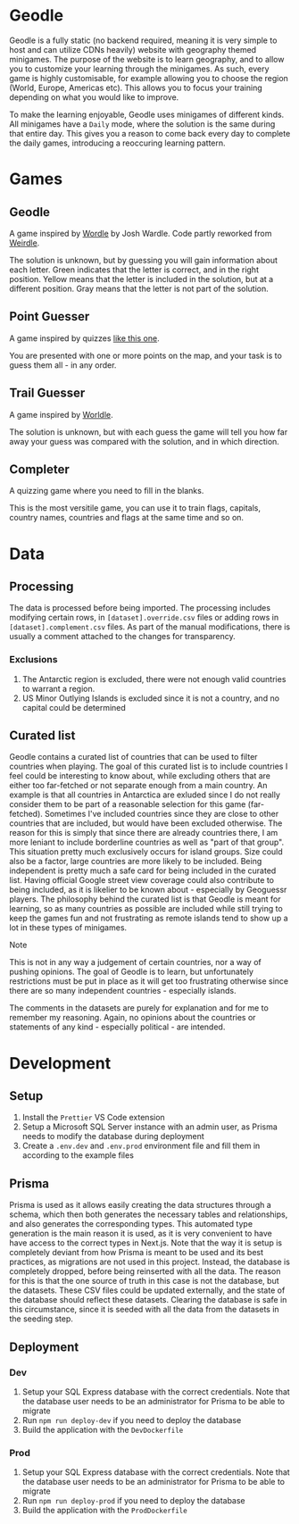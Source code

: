 # Geodle

Geodle is a fully static (no backend required, meaning it is very simple to host and can utilize CDNs heavily) website with geography themed minigames. The purpose of the website is to learn geography, and to allow you to customize your learning through the minigames. As such, every game is highly customisable, for example allowing you to choose the region (World, Europe, Americas etc). This allows you to focus your training depending on what you would like to improve.

To make the learning enjoyable, Geodle uses minigames of different kinds. All minigames have a `Daily` mode, where the solution is the same during that entire day. This gives you a reason to come back every day to complete the daily games, introducing a reoccuring learning pattern.

# Games

## Geodle

A game inspired by [Wordle](https://www.nytimes.com/games/wordle/index.html) by Josh Wardle.
Code partly reworked from [Weirdle](https://github.com/alanrsoares/weirdle/tree/main).

The solution is unknown, but by guessing you will gain information about each letter. Green indicates that the letter is correct, and in the right position. Yellow means that the letter is included in the solution, but at a different position. Gray means that the letter is not part of the solution.

## Point Guesser

A game inspired by quizzes [like this one](https://www.sporcle.com/games/g/europecapitals).

You are presented with one or more points on the map, and your task is to guess them all - in any order.

## Trail Guesser

A game inspired by [Worldle](https://worldle.teuteuf.fr/).

The solution is unknown, but with each guess the game will tell you how far away your guess was compared with the solution, and in which direction.

## Completer

A quizzing game where you need to fill in the blanks.

This is the most versitile game, you can use it to train flags, capitals, country names, countries and flags at the same time and so on.

# Data

## Processing

The data is processed before being imported. The processing includes modifying certain rows, in `[dataset].override.csv` files or adding rows in `[dataset].complement.csv` files. As part of the manual modifications, there is usually a comment attached to the changes for transparency.

### Exclusions

1. The Antarctic region is excluded, there were not enough valid countries to warrant a region.
2. US Minor Outlying Islands is excluded since it is not a country, and no capital could be determined

## Curated list

Geodle contains a curated list of countries that can be used to filter countries when playing. The goal of this curated list is to include countries I feel could be interesting to know about, while excluding others that are either too far-fetched or not separate enough from a main country. An example is that all countries in Antarctica are exluded since I do not really consider them to be part of a reasonable selection for this game (far-fetched). Sometimes I've included countries since they are close to other countries that are included, but would have been excluded otherwise. The reason for this is simply that since there are already countries there, I am more leniant to include borderline countries as well as "part of that group". This situation pretty much exclusively occurs for island groups. Size could also be a factor, large countries are more likely to be included. Being independent is pretty much a safe card for being included in the curated list. Having official Google street view coverage could also contribute to being included, as it is likelier to be known about - especially by Geoguessr players. The philosophy behind the curated list is that Geodle is meant for learning, so as many countries as possible are included while still trying to keep the games fun and not frustrating as remote islands tend to show up a lot in these types of minigames.

> [!NOTE]  
> This is not in any way a judgement of certain countries, nor a way of pushing opinions. The goal of Geodle is to learn, but unfortunately restrictions must be put in place as it will get too frustrating otherwise since there are so many independent countries - especially islands.

The comments in the datasets are purely for explanation and for me to remember my reasoning. Again, no opinions about the countries or statements of any kind - especially political - are intended.

# Development

## Setup

1. Install the `Prettier` VS Code extension
2. Setup a Microsoft SQL Server instance with an admin user, as Prisma needs to modify the database during deployment
3. Create a `.env.dev` and `.env.prod` environment file and fill them in according to the example files

## Prisma

Prisma is used as it allows easily creating the data structures through a schema, which then both generates the necessary tables and relationships, and also generates the corresponding types. This automated type generation is the main reason it is used, as it is very convenient to have have access to the correct types in Next.js. Note that the way it is setup is completely deviant from how Prisma is meant to be used and its best practices, as migrations are not used in this project. Instead, the database is completely dropped, before being reinserted with all the data. The reason for this is that the one source of truth in this case is not the database, but the datasets. These CSV files could be updated externally, and the state of the database should reflect these datasets. Clearing the database is safe in this circumstance, since it is seeded with all the data from the datasets in the seeding step.

## Deployment

### Dev

1. Setup your SQL Express database with the correct credentials. Note that the database user needs to be an administrator for Prisma to be able to migrate
2. Run `npm run deploy-dev` if you need to deploy the database
3. Build the application with the `DevDockerfile`

### Prod

1. Setup your SQL Express database with the correct credentials. Note that the database user needs to be an administrator for Prisma to be able to migrate
2. Run `npm run deploy-prod` if you need to deploy the database
3. Build the application with the `ProdDockerfile`

